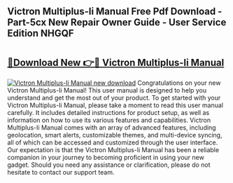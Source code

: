 ## Victron Multiplus-Ii Manual Free Pdf Download - Part-5cx New Repair Owner Guide - User Service Edition NHGQF

# <h2><a href="http://cf2192.oget.top/?id=Victron+Multiplus-Ii+Manual">🔗Download New 👉🔴 Victron Multiplus-Ii Manual</a></h2>

[![Victron Multiplus-Ii Manual new download](https://i.imgur.com/5g1atiW.png)](http://cf2192.oget.top/?id=Victron+Multiplus-Ii+Manual)
Congratulations on your new Victron Multiplus-Ii Manual! This user manual is designed to help you understand and get the most out of your product. To get started with your Victron Multiplus-Ii Manual, please take a moment to read this user manual carefully. It includes detailed instructions for product setup, as well as information on how to use its various features and capabilities. Victron Multiplus-Ii Manual comes with an array of advanced features, including geolocation, smart alerts, customizable themes, and multi-device syncing, all of which can be accessed and customized through the user interface. Our expectation is that the Victron Multiplus-Ii Manual has been a reliable companion in your journey to becoming proficient in using your new gadget. Should you need any assistance or clarification, please do not hesitate to contact our support team.
